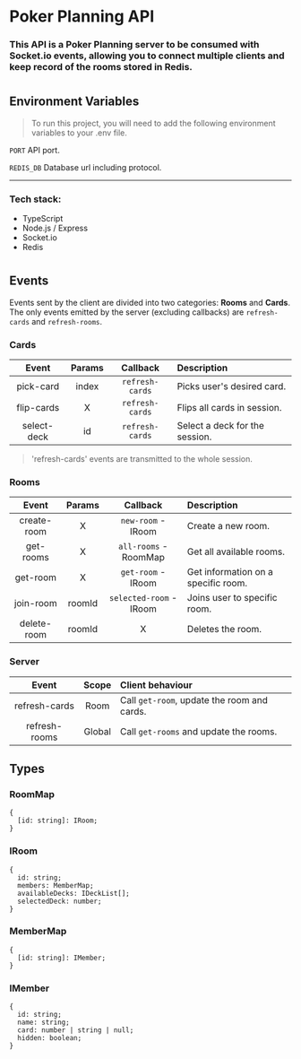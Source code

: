 # Poker Planning API

### This API is a Poker Planning server to be consumed with Socket.io events, allowing you to connect multiple clients and keep record of the rooms stored in Redis.

#

## Environment Variables

> To run this project, you will need to add the following environment variables to your .env file.

`PORT` API port.

`REDIS_DB` Database url including protocol.

---

### Tech stack:

- TypeScript
- Node.js / Express
- Socket.io
- Redis

#

## Events

Events sent by the client are divided into two categories: **Rooms** and **Cards**.
The only events emitted by the server (excluding callbacks) are `refresh-cards` and `refresh-rooms`.

### Cards

|    Event    | Params |    Callback     | Description                    |
| :---------: | :----: | :-------------: | :----------------------------- |
|  pick-card  | index  | `refresh-cards` | Picks user's desired card.     |
| flip-cards  |   X    | `refresh-cards` | Flips all cards in session.    |
| select-deck |   id   | `refresh-cards` | Select a deck for the session. |

> 'refresh-cards' events are transmitted to the whole session.

### Rooms

|    Event    | Params |       Callback        | Description                         |
| :---------: | :----: | :-------------------: | :---------------------------------- |
| create-room |   X    |   `new-room` - IRoom   | Create a new room.                  |
|  get-rooms  |   X    | `all-rooms` - RoomMap | Get all available rooms.            |
|  get-room   |   X    |   `get-room` - IRoom   | Get information on a specific room. |
|  join-room  | roomId | `selected-room` - IRoom | Joins user to specific room.        |
| delete-room | roomId |           X           | Deletes the room.                   |

### Server

|     Event     | Scope  | Client behaviour                            |
| :-----------: | :----: | :------------------------------------------ |
| refresh-cards |  Room  | Call `get-room`, update the room and cards. |
| refresh-rooms | Global | Call `get-rooms` and update the rooms.      |

## Types

### RoomMap
```
{
  [id: string]: IRoom;
}
```

### IRoom
```
{
  id: string;
  members: MemberMap;
  availableDecks: IDeckList[];
  selectedDeck: number;
}
```

### MemberMap
```
{
  [id: string]: IMember;
}
```

### IMember
```
{
  id: string;
  name: string;
  card: number | string | null;
  hidden: boolean;
}
```

